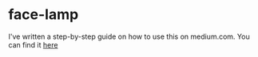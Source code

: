 # face-lamp

I've written a step-by-step guide on how to use this on medium.com. You can find it <a href="medium.com">here</a>
